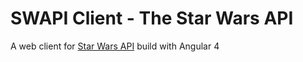 # SWAPI Client - The Star Wars API

A web client for [Star Wars API](https://swapi.co) build with Angular 4
